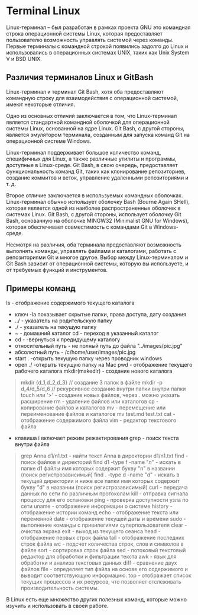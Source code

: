  # Terminal Linux
Linux-терминал –  был разработан в рамках проекта GNU это командная строка операционной системы Linux, которая предоставляет пользователю возможность управлять системой через команды. Первые терминалы с командной строкой появились задолго до Linux и использовались в операционных системах UNIX, таких как Unix System V и BSD UNIX.
## Различия терминалов Linux и GitBash
Linux-терминал и терминал Git Bash, хотя оба предоставляют командную строку для взаимодействия с операционной системой, имеют некоторые отличия.

Одно из основных отличий заключается в том, что Linux-терминал является стандартной командной оболочкой для операционной системы Linux, основанной на ядре Linux. Git Bash, с другой стороны, является эмулятором терминала, созданным для запуска команд Git на операционной системе Windows.

Linux-терминал поддерживает большое количество команд, специфичных для Linux, а также различные утилиты и программы, доступные в Linux-среде. Git Bash, в свою очередь, предоставляет функциональность команд Git, таких как клонирование репозиториев, создание коммитов и веток, управление удаленными репозиториями и т. д.

Второе отличие заключается в используемых командных оболочках. Linux-терминал обычно использует оболочку Bash (Bourne Again SHell), которая является одной из наиболее распространенных оболочек в системах Linux. Git Bash, с другой стороны, использует оболочку Git Bash, основанную на оболочке MINGW32 (Minimalist GNU for Windows), которая обеспечивает совместимость с командами Git в Windows-среде.

Несмотря на различия, оба терминала предоставляют возможность выполнять команды, управлять файлами и каталогами, работать с репозиториями Git и многое другое. Выбор между Linux-терминалом и Git Bash зависит от операционной системы, которую вы используете, и от требуемых функций и инструментов.

## Примеры команд
ls - отображение содержимого текущего каталога
+ ключ -la показывает скрытые папки, права доступа, дату создания
+ ../ - указатель на родительскую папку
+ ./ - указатель на текущую папку
+ ~ - домашний каталог
cd - переход в указанный каталог
+ cd - -вернуться к предидущему каталогу
+ относительный путь - не полный путь до файла "../images/pic.jpg"
+ абсолютный путь - /c/home/user/images/pic.jpg
+ start . -открыть текущую папку через проводник windows
+ open ./ -открыть текущую папку на Mac
pwd - отображение текущего рабочего каталога
mkdir(makedir) - создание нового каталога 
>mkdir {d_1,d_2,d_3} // создание 3 папок в файле
>mkdir -p d_4/d_5/d_6 // рекурсивное создание внутри папки внутри папки 
>touch или '>' - создание новых файлов, через . можно указать расширение
rm - удаление файлов или каталогов
cp - копирование файлов и каталогов
mv - перемещение или переименование файлов и каталогов mv test.md test.txt
cat - отображение содержимого файла
vim - редактор текстового файла
+ клавиша i включает режим режактирования
grep - поиск текста внутри файла
>grep Anna d1/n1.txt - найти текст Anna в директории d1/n1.txt
find - поиск файлов и директорий
> find d1 -type f -name "*n*" - искать в папке d1 файлы имя которых содержит букву "n" в названии (поиск регистрозависимый)
> find . -type d -name "*d*" - искать в текущей директории и ниже все папки имя которых содержит букву "d" в названии (поиск регистрозависимый)
curl - передача данных по сети по различным протоколам
kill - отправка сигнала процессу для его остановки
ping - проверка доступности узла по сети
uname - отображение информации о системе
history - отображение истории команд
echo - отображение текста или переменной
date - отображение текущей даты и времени
sudo - выполнение команды с привилегиями суперпользователя
clear - очистка экрана
exit - выход из текущего сеанса
head - отображение первых строк файла
tail - отображение последних строк файла
wc - подсчет количества строк, слов и символов в файле
sort - сортировка строк файла
sed - потоковый текстовый редактор для обработки и фильтрации текста
awk - язык для обработки и анализа текстовых данных
diff - сравнение двух файлов
file - определяет тип файла на основе его содержимого и выводит соответствующую информацию.
top - отображает список текущих процессов и их ресурсов, что позволяет отслеживать производительность системы.

В Linux есть еще множество других полезных команд, которые можно изучить и использовать в своей работе.
